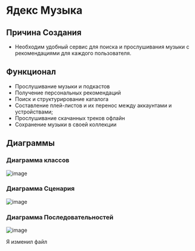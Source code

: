 # Ядекс Музыка
## Причина Создания
- Необходим удобный сервис для поиска и прослушивания музыки с рекомендациями для каждого пользователя.
## Функционал
- Прослушивание музыки и подкастов
- Получение персональных рекомендаций
- Поиск и структурирование каталога
- Составление плей-листов и их перенос между аккаунтами и устройствами;
- Прослушивание скачанных треков офлайн
- Сохранение музыки в своей коллекции
## Диаграммы
### Диаграмма классов
![image](https://github.com/user-attachments/assets/7fd62272-9760-407b-8631-f983a922227e)


### Диаграмма Сценария
![image](https://github.com/user-attachments/assets/fa098c90-64b4-42c5-b5ee-c7c24856c15c)

### Диаграмма Последовательностей

![image](https://github.com/user-attachments/assets/4cefd424-aa64-4e5f-b949-6c4bc4a9f94c)

Я изменил файл
